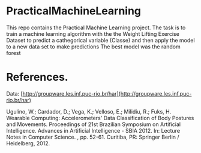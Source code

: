 # PracticalMachineLearning
This repo contains the Practical Machine Learning project.
The task is to train a machine learning algorithm with the the Weight Lifting Exercise Dataset to predict a cathegorical variable (Classe) and then apply the model to a new data set to make predictions
The best model was the random forest

# References.

Data: [http://groupware.les.inf.puc-rio.br/har](http://groupware.les.inf.puc-rio.br/har)

Ugulino, W.; Cardador, D.; Vega, K.; Velloso, E.; Milidiu, R.; Fuks, H. Wearable Computing: Accelerometers' Data Classification of Body Postures and Movements. Proceedings of 21st Brazilian Symposium on Artificial Intelligence. Advances in Artificial Intelligence - SBIA 2012. In: Lecture Notes in Computer Science. , pp. 52-61. Curitiba, PR: Springer Berlin / Heidelberg, 2012.
